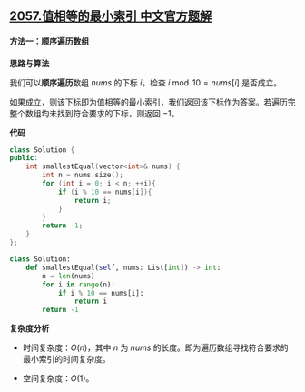 ## [2057.值相等的最小索引 中文官方题解](https://leetcode.cn/problems/smallest-index-with-equal-value/solutions/100000/zhi-xiang-deng-de-zui-xiao-suo-yin-by-le-0bbn)
#### 方法一：顺序遍历数组

**思路与算法**

我们可以**顺序遍历**数组 $\textit{nums}$ 的下标 $i$，检查 $i \bmod 10 = \textit{nums}[i]$ 是否成立。

如果成立，则该下标即为值相等的最小索引，我们返回该下标作为答案。若遍历完整个数组均未找到符合要求的下标，则返回 $-1$。

**代码**

```C++ [sol1-C++]
class Solution {
public:
    int smallestEqual(vector<int>& nums) {
        int n = nums.size();
        for (int i = 0; i < n; ++i){
            if (i % 10 == nums[i]){
                return i;
            }
        }
        return -1;
    }
};
```


```Python [sol1-Python3]
class Solution:
    def smallestEqual(self, nums: List[int]) -> int:
        n = len(nums)
        for i in range(n):
            if i % 10 == nums[i]:
                return i
        return -1
```


**复杂度分析**

- 时间复杂度：$O(n)$，其中 $n$ 为 $\textit{nums}$ 的长度。即为遍历数组寻找符合要求的最小索引的时间复杂度。

- 空间复杂度：$O(1)$。